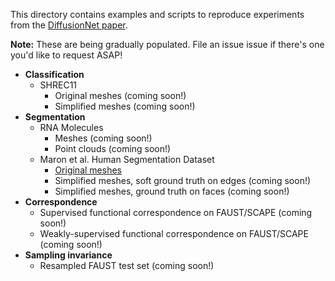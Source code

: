 This directory contains examples and scripts to reproduce experiments from the [DiffusionNet paper](https://arxiv.org/abs/2012.00888).

**Note:** These are being gradually populated. File an issue issue if there's one you'd like to request ASAP!

- **Classification**
  - SHREC11
    - Original meshes (coming soon!)
    - Simplified meshes (coming soon!)
- **Segmentation**
  - RNA Molecules
    - Meshes (coming soon!)
    - Point clouds (coming soon!)
  - Maron et al. Human Segmentation Dataset
    - [Original meshes](https://github.com/nmwsharp/diffusion-net/tree/master/experiments/human_segmentation_original/)
    - Simplified meshes, soft ground truth on edges (coming soon!)
    - Simplified meshes, ground truth on faces (coming soon!)
- **Correspondence**
  - Supervised functional correspondence on FAUST/SCAPE (coming soon!)
  - Weakly-supervised functional correspondence on FAUST/SCAPE (coming soon!)
- **Sampling invariance**
  - Resampled FAUST test set (coming soon!)
